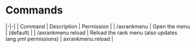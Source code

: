 # Commands

|-|-|
| Command | Description | Permission |
| /axrankmenu | Open the menu | (default) |
| /axrankmenu reload | Reload the rank menu (also updates lang.yml permissions) | axrankmenu.reload |